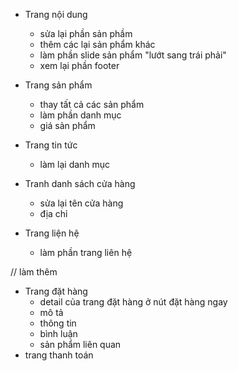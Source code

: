 

- Trang nội dung
    - sửa lại  phần sản phầm
    - thêm các lại sản phẩm khác
    - làm phần slide sản phẩm "lướt sang trái phải"
    - xem lại phần footer

- Trang sản phẩm
    - thay tất cả các sản phẩm
    - làm phần danh mục
    - giá sản phẩm

- Trang tin tức
    - làm lại danh mục

- Tranh danh sách cửa hàng
    - sửa lại tên cửa hàng
    - địa chỉ

- Trang liện hệ
    - làm phần trang liên hệ

// làm thêm
- Trang đặt hàng
    - detail của trang đặt hàng ở nút đặt hàng ngay
    - mô tả
    - thông tin
    - bình luận
    - sản phẩm liên quan
- trang thanh toán 
